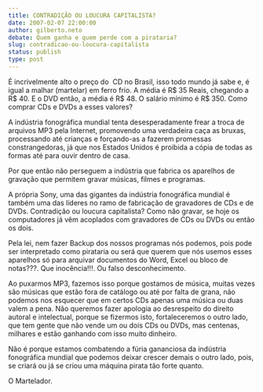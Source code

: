```yaml
---
title: CONTRADIÇÃO OU LOUCURA CAPITALISTA?
date: 2007-02-07 22:00:00
author: gilberto.neto
debate: Quem ganha e quem perde com a pirataria?
slug: contradicao-ou-loucura-capitalista
status: publish 
type: post
---
```


É incrivelmente alto o preço do  CD no Brasil, isso todo mundo já sabe e, é igual a malhar (martelar) em ferro frio. A média é R$ 35 Reais, chegando a R$ 40. E o DVD então, a média é R$ 48. O salário mínimo é R$ 350. Como comprar CDs e DVDs a esses valores?   
  
A indústria fonográfica mundial tenta desesperadamente frear a troca de arquivos MP3 pela Internet, promovendo uma verdadeira caça as bruxas, processando até crianças e forçando-as a fazerem promessas constrangedoras, já que nos Estados Unidos é proibida a cópia de todas as formas até para ouvir dentro de casa.   
  
Por que então não perseguem a indústria que fabrica os aparelhos de gravação que permitem gravar músicas, filmes e programas.  
  
A própria Sony, uma das gigantes da indústria fonográfica mundial é também uma das líderes no ramo de fabricação de gravadores de CDs e de DVDs. Contradição ou loucura capitalista? Como não gravar, se hoje os computadores já vêm acoplados com gravadores de CDs ou DVDs ou então os dois.   
  
Pela lei, nem fazer Backup dos nossos programas nós podemos, pois pode ser interpretado como pirataria ou será que querem que nós usemos esses aparelhos só para arquivar documentos do Word, Excel ou bloco de notas???. Que inocência!!!. Ou falso desconhecimento.  
  
Ao puxarmos MP3, fazemos isso porque gostamos de música, muitas vezes são músicas que estão fora de catálogo ou até por falta de grana, não podemos nos esquecer que em certos CDs apenas uma música ou duas valem a pena. Não queremos fazer apologia ao desrespeito do direito autoral e intelectual, porque se fizermos isto, fortaleceremos o outro lado, que tem gente que não vende um ou dois CDs ou DVDs, mas centenas, milhares e estão ganhando com isso muito dinheiro.     
  
Não é porque estamos combatendo a fúria gananciosa da indústria fonográfica mundial que podemos deixar crescer demais o outro lado, pois, se criará ou já se criou uma máquina pirata tão forte quanto.           
  
O Martelador.  

  

